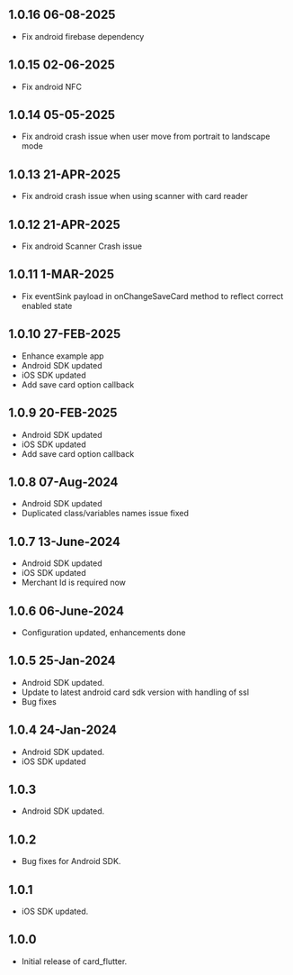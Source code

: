 ## 1.0.16 06-08-2025

* Fix android firebase dependency

## 1.0.15 02-06-2025

* Fix android NFC 

## 1.0.14 05-05-2025

* Fix android crash issue when user move from portrait to landscape mode

## 1.0.13 21-APR-2025

* Fix android crash issue when using scanner with card reader

## 1.0.12 21-APR-2025

* Fix android Scanner Crash issue

## 1.0.11 1-MAR-2025

* Fix eventSink payload in onChangeSaveCard method to reflect correct enabled state

## 1.0.10 27-FEB-2025

* Enhance example app
* Android SDK updated
* iOS SDK updated
* Add save card option callback

## 1.0.9 20-FEB-2025

* Android SDK updated
* iOS SDK updated
* Add save card option callback

## 1.0.8 07-Aug-2024

* Android SDK updated
* Duplicated class/variables names issue fixed

## 1.0.7 13-June-2024

* Android SDK updated
* iOS SDK updated
* Merchant Id is required now

## 1.0.6 06-June-2024

* Configuration updated, enhancements done

## 1.0.5 25-Jan-2024

* Android SDK updated.
* Update to latest android card sdk version with handling of ssl
* Bug fixes

## 1.0.4 24-Jan-2024

* Android SDK updated.
* iOS SDK updated

## 1.0.3

* Android SDK updated.

## 1.0.2

* Bug fixes for Android SDK.

## 1.0.1

* iOS SDK updated.

## 1.0.0

* Initial release of card_flutter.